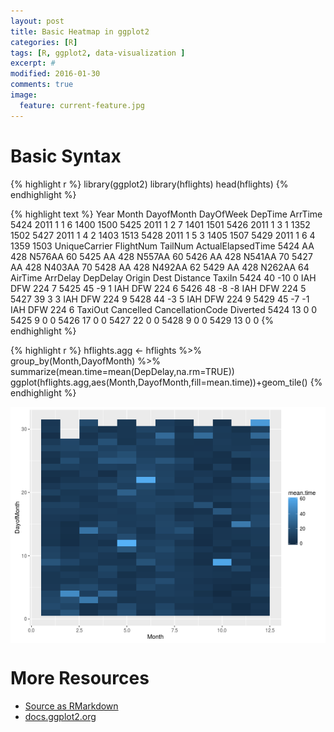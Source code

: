 ```yaml
---
layout: post
title: Basic Heatmap in ggplot2
categories: [R]
tags: [R, ggplot2, data-visualization ]
excerpt: #
modified: 2016-01-30
comments: true
image:
  feature: current-feature.jpg
---
```




# Basic Syntax


{% highlight r %}
library(ggplot2)
library(hflights)
head(hflights)
{% endhighlight %}



{% highlight text %}
     Year Month DayofMonth DayOfWeek DepTime ArrTime
5424 2011     1          1         6    1400    1500
5425 2011     1          2         7    1401    1501
5426 2011     1          3         1    1352    1502
5427 2011     1          4         2    1403    1513
5428 2011     1          5         3    1405    1507
5429 2011     1          6         4    1359    1503
     UniqueCarrier FlightNum TailNum ActualElapsedTime
5424            AA       428  N576AA                60
5425            AA       428  N557AA                60
5426            AA       428  N541AA                70
5427            AA       428  N403AA                70
5428            AA       428  N492AA                62
5429            AA       428  N262AA                64
     AirTime ArrDelay DepDelay Origin Dest Distance TaxiIn
5424      40      -10        0    IAH  DFW      224      7
5425      45       -9        1    IAH  DFW      224      6
5426      48       -8       -8    IAH  DFW      224      5
5427      39        3        3    IAH  DFW      224      9
5428      44       -3        5    IAH  DFW      224      9
5429      45       -7       -1    IAH  DFW      224      6
     TaxiOut Cancelled CancellationCode Diverted
5424      13         0                         0
5425       9         0                         0
5426      17         0                         0
5427      22         0                         0
5428       9         0                         0
5429      13         0                         0
{% endhighlight %}



{% highlight r %}
hflights.agg <- hflights %>% group_by(Month,DayofMonth) %>% summarize(mean.time=mean(DepDelay,na.rm=TRUE))
ggplot(hflights.agg,aes(Month,DayofMonth,fill=mean.time))+geom_tile()
{% endhighlight %}

<img src="/figure/source/2016-01-26-ggplot-heatmap/unnamed-chunk-1-1.png" title="plot of chunk unnamed-chunk-1" alt="plot of chunk unnamed-chunk-1" style="display: block; margin: auto;" />

# More Resources
- [Source as RMarkdown](https://github.com/rweyant/bertplot/tree/master/R/tutorials/ggplot-heatmap/ggplot-heatmap.Rmd)
- [docs.ggplot2.org](http://docs.ggplot2.org/current/geom_tile.html)
